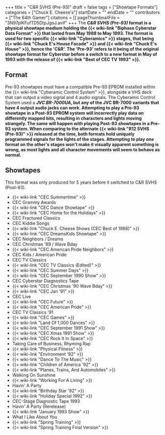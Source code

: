+++
title = "C&R SVHS (Pre-93)"
draft = false
tags = ["Showtape Formats"]
categories = ["Chuck E. Cheese's"]
startDate = ""
endDate = ""
contributors = ["The 64th Gamer"]
citations = []
pageThumbnailFile = "3N97plKFufTD5DtpJgoJ.avif"
+++
The ***C&R SVHS (Pre-93)* format is a physical showtape medium holding the {{< wiki-link "Biphase Cyberstar Data Format" >}} that lasted from May 1988 to May 1993.
The format is used for two specific {{< wiki-link "Cyberamics" >}} stages, that being {{< wiki-link "Chuck E's House Facade" >}} and {{< wiki-link "Chuck E's House" >}}, hence the 'C&R'. The 'Pre-93' refers to it being of the original showtape format for Cyberstar before a switch to a new format in May of 1993 with the release of {{< wiki-link "Best of CEC TV 1993" >}}.**

## Format

Pre-93 showtapes must have a compatible Pre-93 EPROM installed within the {{< wiki-link "Cyberamic Control System" >}}, alongside a VHS deck that can output a video signal and 4 audio signals. The Cyberamic Control System used a ***JVC BR-7000UA*, but any of the JVC BR-7000 variants that have 4 output audio jacks can work.
Attempting to play a Pre-93 showtape in a Post-93 EPROM system will incorrectly play data on differently mapped bits, resulting in characters and lights moving strangely. The same will happen with playing Post-93 showtapes in a Pre-93 system.
When comparing to the alternate {{< wiki-link "R12 SVHS (Pre-93)" >}} released at the time, both formats hold uniquely programmed signals for the lights of the stages. Attempting to play one format on the other's stages won't make it visually apparent something is wrong, as most lights and all character movements will seem to behave as normal.**

## Showtapes

This format was only produced for 5 years before it switched to C&R SVHS (Post-93).

- {{< wiki-link "CEC Summertime" >}}
- CEC Grammy Awards
- {{< wiki-link "CEC Dance Showtape" >}}
- {{< wiki-link "CEC Home for the Holidays" >}}
- CEC Fractured Classics
- CEC Kiddie Songs
- {{< wiki-link "Chuck E. Cheese Shows (CEC Best of 1988)" >}}
- {{< wiki-link "CEC DreamsKids Showtape" >}}
- CEC Neighbors / Dreams
- CEC Christmas '89 / Wave Bday
- {{< wiki-link "CEC American Pride Neighbors" >}}
- CEC Kids / American Pride
- CEC TV Classics
- {{< wiki-link "CEC TV Classics (Edited)" >}}
- {{< wiki-link "CEC Summer Days" >}}
- {{< wiki-link "CEC September 1990 Show" >}}
- CEC Cyberstar Diagnostics Tape
- {{< wiki-link "CEC Christmas '90 Wave Bday" >}}
- {{< wiki-link "CEC Jan '91" >}}
- CEC Live
- {{< wiki-link "CEC Future" >}}
- {{< wiki-link "CEC American Pride" >}}
- CEC TV Classics '91
- {{< wiki-link "CEC Games" >}}
- {{< wiki-link "Land Of 1,000 Dances" >}}
- {{< wiki-link "CEC September 1991 Show" >}}
- {{< wiki-link "CEC Xmas 1991 Show" >}}
- {{< wiki-link "CEC Rock It In Space" >}}
- Taking Care of Business, Rhyming Rap
- {{< wiki-link "Physical Fitness" >}}
- {{< wiki-link "Environment '92" >}}
- {{< wiki-link "Dance To The Music" >}}
- {{< wiki-link "Children of America '92" >}}
- {{< wiki-link "Planes, Trains, And Automobiles" >}}
- Walking On Sunshine
- {{< wiki-link "Working For A Living" >}}
- Havin' A Party
- {{< wiki-link "Birthday Star '92" >}}
- {{< wiki-link "Holiday Special 1992" >}}
- CEC-Stage Diagnostic Tape 1993
- Havin' A Party (Rerelease)
- {{< wiki-link "January 1993 Show" >}}
- What I Like About You
- {{< wiki-link "Spring Training" >}}
- {{< wiki-link "Spring Training Final Version" >}}
